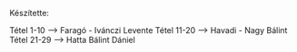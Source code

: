 Készítette:

Tétel 1-10 --> Faragó - Ivánczi Levente
Tétel 11-20 --> Havadi - Nagy Bálint
Tétel 21-29 --> Hatta Bálint Dániel

